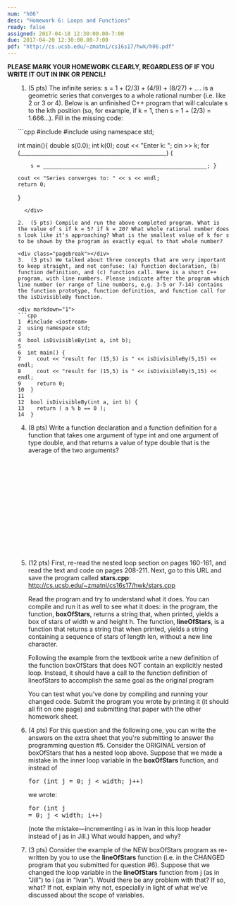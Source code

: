 ```yaml
---
num: "h06"
desc: "Homework 6: Loops and Functions"
ready: false
assigned: 2017-04-18 12:30:00.00-7:00
due: 2017-04-20 12:30:00.00-7:00
pdf: "http://cs.ucsb.edu/~zmatni/cs16s17/hwk/h06.pdf"
---
```

<b>PLEASE MARK YOUR HOMEWORK CLEARLY, REGARDLESS OF IF YOU WRITE IT OUT IN INK OR PENCIL!</b>
<ol markdown="1">

1.	(5 pts) The infinite series: s = 1 + (2/3) + (4/9) + (8/27) + .... is a geometric series that converges to a whole rational number (i.e. like 2 or 3 or 4). Below is an unfinished C++ program that will calculate s to the kth position (so, for example, if k = 1, then s = 1 + (2/3) = 1.666...). Fill in the missing code:
  <div style="margin-bottom:1em"></div>

  <div markdown="1">
```cpp
#include <iostream>
#include <cmath>
using namespace std;

int main(){
    double s(0.0);
    int k(0);
    cout << "Enter k: ";
    cin >> k;
    for (____________________________________________________) { 
    
        s = ____________________________________________________; }
        
    cout << "Series converges to: " << s << endl;
    return 0;
}
```
  </div>

2.	(5 pts) Compile and run the above completed program. What is the value of s if k = 5? if k = 20? What whole rational number does s look like it's approaching? What is the smallest value of k for s to be shown by the program as exactly equal to that whole number?

<div class="pagebreak"></div>
3.	(3 pts) We talked about three concepts that are very important to keep straight, and not confuse: (a) function declaration, (b) function definition, and (c) function call. Here is a short C++ program, with line numbers. Please indicate after the program which line number (or range of line numbers, e.g. 3-5 or 7-14) contains the function prototype, function definition, and function call for the isDivisibleBy function.
  
<div markdown="1">
```cpp
1  #include <iostream>
2  using namespace std;
3
4  bool isDivisibleBy(int a, int b);
5
6  int main() {
7     cout << "result for (15,5) is " << isDivisibleBy(5,15) << endl;
8     cout << "result for (15,5) is " << isDivisibleBy(5,15) << endl;
9     return 0;
10  }
11
12  bool isDivisibleBy(int a, int b) {
13    return ( a % b == 0 );
14  }
```
</div>
  
4.	(8 pts) Write a function declaration and a function definition for a function that takes one argument of type int and one argument of type double, and that returns a value of type double that is the average of the two arguments?
	<div style="margin-bottom:17em"></div>

5.	(12 pts) First, re-read the nested loop section on pages 160-161, and read the text and code on pages 208-211. Next, go to this URL and save the program called <strong>stars.cpp</strong>: <a href="http://cs.ucsb.edu/~zmatni/cs16s17/hwk/stars.cpp">http://cs.ucsb.edu/~zmatni/cs16s17/hwk/stars.cpp</a>
	<div style="margin-bottom:1em"></div>

	Read the program and try to understand what it does. You can compile and run it as well to see what it does: in the program, the function, <b>boxOfStars</b>, returns a string that, when printed, yields a box of stars of width w and height h. The function, <b>lineOfStars</b>, is a function that returns a string that when printed, yields a string containing a sequence of stars of length len, without a new line character.
	<div style="margin-bottom:1em"></div>
  
	Following the example from the textbook write a new definition of the function boxOfStars that does NOT contain an explicitly nested loop. Instead, it should have a call to the function definition of lineofStars to accomplish the same goal as the original program
	<div style="margin-bottom:1em"></div>
  
	You can test what you’ve done by compiling and running your changed code. Submit the program you wrote by printing it (it should all fit on one page) and submitting that paper with the other homework sheet.
	<div style="margin-bottom:1em"></div>
  
6.	(4 pts) For this question and the following one, you can write the answers on the extra sheet that you're submitting to answer the programming question #5. Consider the ORIGINAL version of boxOfStars that has a nested loop above. Suppose that we made a mistake in the inner loop variable in the <b>boxOfStars</b> function, and instead of <pre>for (int j = 0; j < width; j++)</pre> we wrote: <pre>for (int j = 0; j < width; i++)</pre> (note the mistake—incrementing i as in Ivan in this loop header instead of j as in Jill.) What would happen, and why?
  <div style="margin-bottom:1em"></div>

7.	(3 pts) Consider the example of the NEW boxOfStars program as re-written by you to use the <b>lineOfStars</b> function (i.e. in the CHANGED program that you submitted for question #6). Suppose that we changed the loop variable in the <b>lineOfStars</b> function from j (as in "Jill") to i (as in "Ivan"). Would there be any problem with that? If so, what? If not, explain why not, especially in light of what we’ve discussed about the scope of variables.

</ol>
